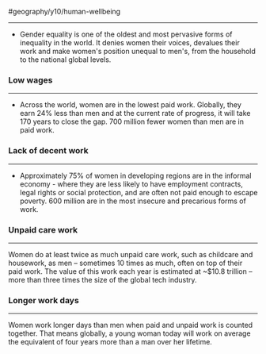 #geography/y10/human-wellbeing 

---
- Gender equality is one of the oldest and most pervasive forms of inequality in the world. It denies women their voices, devalues their work and make women's position unequal to men's, from the household to the national global levels.

### Low wages
---
- Across the world, women are in the lowest paid work. Globally, they earn 24% less than men and at the current rate of progress, it will take 170 years to close the gap. 700 million fewer women than men are in paid work.

### Lack of decent work
---
- Approximately 75% of women in developing regions are in the informal economy - where they are less likely to have employment contracts, legal rights or social protection, and are often not paid enough to escape poverty. 600 million are in the most insecure and precarious forms of work.

### Unpaid care work
---
Women do at least twice as much unpaid care work, such as childcare and housework, as men – sometimes 10 times as much, often on top of their paid work. The value of this work each year is estimated at ~$10.8 trillion – more than three times the size of the global tech industry.


### Longer work days
---
Women work longer days than men when paid and unpaid work is counted together. That means globally, a young woman today will work on average the equivalent of four years more than a man over her lifetime.